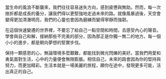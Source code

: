 當生命的風浪不斷襲來，我們往往容易迷失方向，感到疲憊與無助。然而，每一次挫折都是成長的養分，讓我們得以更堅強地走過未來的路。就像風暴過後，天空會變得更加清澈明亮，我們的心靈也會因為磨練而變得寧靜而強韌。

在這個快速變遷的世界裡，不要忘了給自己一點空間和時間，去感受內心的聲音。學會與自己和解，接納那些不完美的部分，因為那正是你獨一無二的地方。每一個小小的進步，都是朝向夢想的堅實步伐。

保持一顆感恩的心，無論環境多麼艱難，都能找到微光閃爍的美好。當我們用愛和勇氣面對生活，心中的力量便會無限膨脹。相信自己，未來的路會因為你的堅持與努力，而更加精彩。生活本就是一場美麗的旅程，願你在途中，發現更多可能，活出真正的自己。